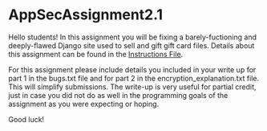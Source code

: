 # AppSecAssignment2.1
Hello students! In this assignment you will be fixing a barely-fuctioning 
and deeply-flawed Django site used to sell and gift gift card files. Details 
about this assignment can be found in the 
[Instructions File](./GiftcardSite/HW2_Instructions.md).

For this assignment please include details you included in your write
up for part 1 in the bugs.txt file and for part 2 in the 
encryption_explanation.txt file. This will simplify submissions. The 
write-up is very useful for partial credit, just in case you did not do
as well in the programming goals of the assignment as you were expecting
or hoping.

Good luck!

